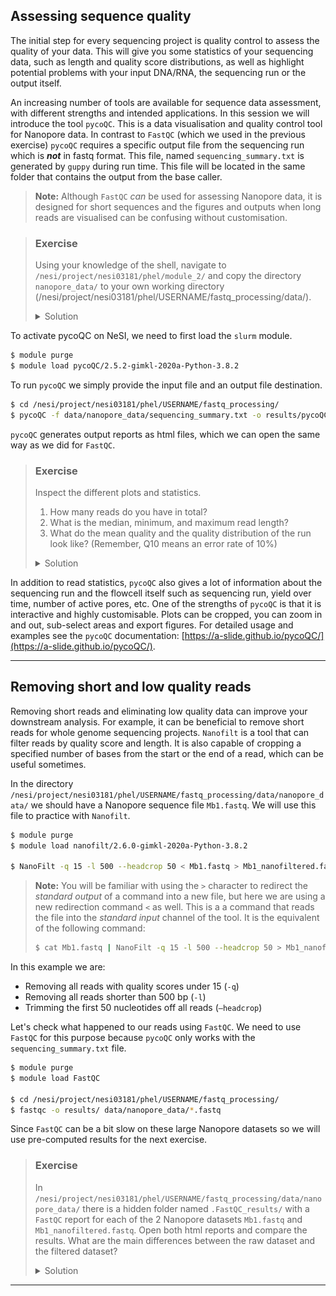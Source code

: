 ## Assessing sequence quality

The initial step for every sequencing project is quality control to assess the quality of your data. This will give you some statistics of your sequencing data, such as length and quality score distributions, as well as highlight potential problems with your input DNA/RNA, the sequencing run or the output itself.

An increasing number of tools are available for sequence data assessment, with different strengths and intended applications. In this session we will introduce the tool `pycoQC`. This is a data visualisation and quality control tool for Nanopore data. In contrast to `FastQC` (which we used in the previous exercise) `pycoQC` requires a specific output file from the sequencing run which is **_not_** in fastq format. This file, named `sequencing_summary.txt` is generated by `guppy` during run time. This file will be located in the same folder that contains the output from the base caller.

>**Note:** Although `FastQC` *can* be used for assessing Nanopore data, it is designed for short sequences and the figures and outputs when long reads are visualised can be confusing without customisation.

> ### Exercise
>
> Using your knowledge of the shell, navigate to `/nesi/project/nesi03181/phel/module_2/` and copy the directory `nanopore_data/` to your own working directory (/nesi/project/nesi03181/phel/USERNAME/fastq_processing/data/).
> 
> <details>
> <summary>Solution</summary>
>
> ```bash
> $ cd /nesi/project/nesi03181/phel/module_2/
> $ cp -r nanopore_data/ ../USERNAME/fastq_processing/data/
> ```
> </details>

To activate pycoQC on NeSI, we need to first load the `slurm` module.

```bash
$ module purge
$ module load pycoQC/2.5.2-gimkl-2020a-Python-3.8.2
```

To run `pycoQC` we simply provide the input file and an output file destination.

```bash
$ cd /nesi/project/nesi03181/phel/USERNAME/fastq_processing/
$ pycoQC -f data/nanopore_data/sequencing_summary.txt -o results/pycoQC_report.html
```

`pycoQC`  generates output reports as html files, which we can open the same way as we did for `FastQC`.

> ### Exercise
>
> Inspect the different plots and statistics.
> 
> 1. How many reads do you have in total?
> 1. What is the median, minimum, and maximum read length?
> 1. What do the mean quality and the quality distribution of the run look like? (Remember, Q10 means an error rate of 10%)
> 
> <details>
> <summary>Solution</summary>
>
> 1. ~270k reads in total (see the Basecall summary of `pycoQC`'s output page)
> ![](../img/02_pycoqc_basecall_summary.png)
> 1. The median read length can also be found in the same place. The median length is 3,890 bp for all reads, or 4,070 for those that passed `MinKNOW`'s quality filtering. To find the minimum and maximum read lengths look at the 'Basecalled read lengths' plot. If you hover over the start and the end of the plotted length distribution you will see the length followed by the number of reads. The minimum read length for the passed reads is about 200 bp, the maximum length ~130,000 bp.
> ![](../img/02_pycoqc_basecall_read_lengths.png)
> 1. The median quality of the reads can be found in the basecall summary, and the distribution in the 'Basecalled reads PHRED quality plot'. The majority of the reads has a Q-score below 10, i.e., an error rate of >10%. These results can be considered normal although it is possible to obtain better quality.
> ![](../img/02_pycoqc_basecall_phred.png)
> </details>

In addition to read statistics, `pycoQC` also gives a lot of information about the sequencing run and the flowcell itself such as sequencing run, yield over time, number of active pores, etc. One of the strengths of `pycoQC` is that it is interactive and highly customisable. Plots can be cropped, you can zoom in and out, sub-select areas and export figures. For detailed usage and examples see the `pycoQC` documentation: [https://a-slide.github.io/pycoQC/](https://a-slide.github.io/pycoQC/).

---

## Removing short and low quality reads

Removing short reads and eliminating low quality data can improve your downstream analysis. For example, it can be beneficial to remove short reads for whole genome sequencing projects. `Nanofilt` is a tool that can filter reads by quality score and length. It is also capable of cropping a specified number of bases from the start or the end of a read, which can be useful sometimes.

In the directory `/nesi/project/nesi03181/phel/USERNAME/fastq_processing/data/nanopore_data/` we should have a Nanopore sequence file `Mb1.fastq`. We will use this file to practice with `Nanofilt`.

```bash
$ module purge
$ module load nanofilt/2.6.0-gimkl-2020a-Python-3.8.2

$ NanoFilt -q 15 -l 500 --headcrop 50 < Mb1.fastq > Mb1_nanofiltered.fastq
```

>**Note:** You will be familiar with using the `>` character to redirect the *standard output* of a command into a new file, but here we are using a new redirection command `<` as well. This is a a command that reads the file into the *standard input* channel of the tool. It is the equivalent of the following command:
>```bash
> $ cat Mb1.fastq | NanoFilt -q 15 -l 500 --headcrop 50 > Mb1_nanofiltered.fastq
> ```

In this example we are:

* Removing all reads with quality scores under 15 (`-q`)
* Removing all reads shorter than 500 bp (`-l`)
* Trimming the first 50 nucleotides off all reads (`–headcrop`)

Let's check what happened to our reads using `FastQC`. We need to use `FastQC` for this purpose because `pycoQC` only works with the `sequencing_summary.txt` file.

```bash
$ module purge
$ module load FastQC

$ cd /nesi/project/nesi03181/phel/USERNAME/fastq_processing/
$ fastqc -o results/ data/nanopore_data/*.fastq
```

Since `FastQC` can be a bit slow on these large Nanopore datasets so we will use pre-computed results for the next exercise.

> ### Exercise
>
> In `/nesi/project/nesi03181/phel/USERNAME/fastq_processing/data/nanopore_data/` there is a hidden folder named `.FastQC_results/` with a `FastQC` report for each of the 2 Nanopore datasets `Mb1.fastq` and `Mb1_nanofiltered.fastq`.
> Open both html reports and compare the results. What are the main differences between the raw dataset and the filtered dataset? 
> 
> <details>
> <summary>Solution</summary>
>
> There are two main points to note:
> 1. We can see that the total number of reads in the filtered dataset is smaller, because we have removed reads with quality values under 15 and shorter than 500 bp.
> 1. The overall quality has increased as a result of removing low quality reads.
> </details>

---
